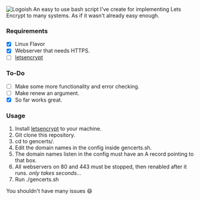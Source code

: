 ![Logoish](https://i.imgur.com/dovIjLp.png)
An easy to use bash script I've create for implementing Lets Encrypt to many systems. As if it wasn't already easy enough.

### Requirements

- [x] Linux Flavor
- [x] Webserver that needs HTTPS.
- [ ] [letsencrypt](https://letsencrypt.org)

### To-Do

- [ ] Make some more functionality and error checking.
- [ ] Make renew an argument.
- [x] So far works great.

### Usage

1. Install [letsencrypt](https://letsencrypt.org) to your machine.
2. Git clone this repository.
3. cd to gencerts/.
4. Edit the domain names in the config inside gencerts.sh.
5. The domain names listen in the config must have an A record pointing to that box.
6. All webservers on 80 and 443 must be stopped, then renabled after it runs. *only takes seconds...*
7. Run ./gencerts.sh

You shouldn't have many issues :smile:
